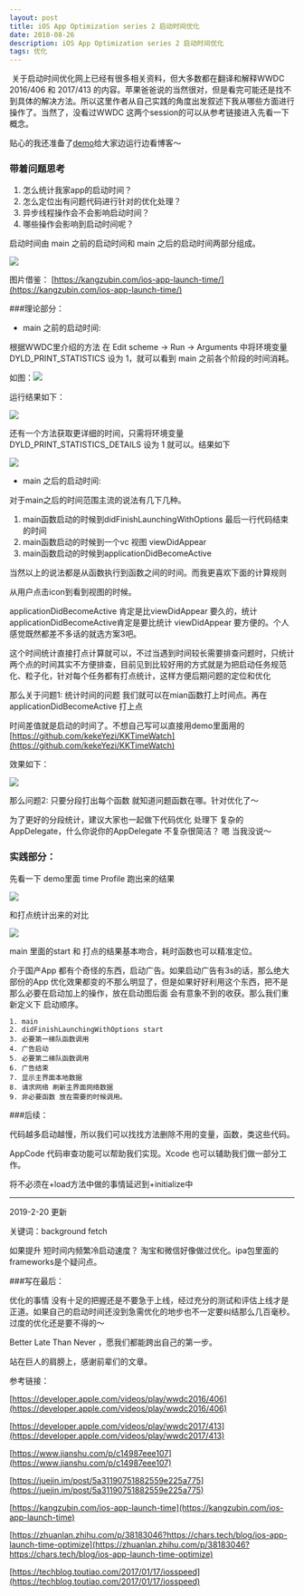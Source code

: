 ```yaml
---
layout: post  
title: iOS App Optimization series 2 启动时间优化
date: 2018-08-26 
description: iOS App Optimization series 2 启动时间优化
tags: 优化
---
```


​	关于启动时间优化网上已经有很多相关资料，但大多数都在翻译和解释WWDC 2016/406 和 2017/413 的内容。苹果爸爸说的当然很对，但是看完可能还是找不到具体的解决方法。所以这里作者从自己实践的角度出发叙述下我从哪些方面进行操作了。当然了，没看过WWDC 这两个session的可以从参考链接进入先看一下概念。

贴心的我还准备了[demo](https://github.com/kekeYezi/iOS-Startup-Optimize-Demo)给大家边运行边看博客～

### 带着问题思考

1. 怎么统计我家app的启动时间？
2. 怎么定位出有问题代码进行针对的优化处理？
3. 异步线程操作会不会影响启动时间？
4. 哪些操作会影响到启动时间呢？

启动时间由 main 之前的启动时间和 main 之后的启动时间两部分组成。

![](/assets/images/2018-08/start-up-4.png) 

图片借鉴： [https://kangzubin.com/ios-app-launch-time/](https://kangzubin.com/ios-app-launch-time/)



###理论部分：

* main 之前的启动时间:

根据WWDC里介绍的方法 在 Edit scheme -> Run -> Arguments 中将环境变量 DYLD_PRINT_STATISTICS 设为 1，就可以看到 main 之前各个阶段的时间消耗。

如图：![](/assets/images/2018-08/start-up-1.png) 

运行结果如下：

![](/assets/images/2018-08/start-up-2.png) 

还有一个方法获取更详细的时间，只需将环境变量 DYLD_PRINT_STATISTICS_DETAILS 设为 1 就可以。结果如下

![](/assets/images/2018-08/start-up-3.png) 

* main 之后的启动时间:

 对于main之后的时间范围主流的说法有几下几种。

1. main函数启动的时候到didFinishLaunchingWithOptions  最后一行代码结束的时间
2. main函数启动的时候到一个vc 视图 viewDidAppear 
3. main函数启动的时候到applicationDidBecomeActive 

当然以上的说法都是从函数执行到函数之间的时间。而我更喜欢下面的计算规则

从用户点击icon到看到视图的时候。

applicationDidBecomeActive 肯定是比viewDidAppear 要久的，统计applicationDidBecomeActive肯定是要比统计 viewDidAppear 要方便的。个人感觉既然都差不多话的就选方案3吧。

这个时间统计直接打点计算就可以，不过当遇到时间较长需要排查问题时，只统计两个点的时间其实不方便排查，目前见到比较好用的方式就是为把启动任务规范化、粒子化，针对每个任务都有打点统计，这样方便后期问题的定位和优化

那么关于问题1: 统计时间的问题 我们就可以在mian函数打上时间点。再在applicationDidBecomeActive 打上点

时间差值就是启动的时间了。不想自己写可以直接用demo里面用的 [https://github.com/kekeYezi/KKTimeWatch](https://github.com/kekeYezi/KKTimeWatch)

效果如下：

![](/assets/images/2018-08/start-up-5.png) 



那么问题2: 只要分段打出每个函数 就知道问题函数在哪。针对优化了～

为了更好的分段统计，建议大家也一起做下代码优化 处理下 复杂的AppDelegate，什么你说你的AppDelegate 不复杂很简洁？ 嗯 当我没说～



### 实践部分：

先看一下 demo里面  time Profile 跑出来的结果

![](/assets/images/2018-08/start-up-6.png) 

和打点统计出来的对比

![](/assets/images/2018-08/start-up-7.png) 

main 里面的start 和 打点的结果基本吻合，耗时函数也可以精准定位。



介于国产App 都有个奇怪的东西，启动广告。如果启动广告有3s的话，那么绝大部份的App 优化效果都变的不那么明显了，但是如果好好利用这个东西，把不是那么必要在启动加上的操作，放在启动图后面 会有意象不到的收获。那么我们重新定义下 启动顺序。

```
1. main
2. didFinishLaunchingWithOptions start
3. 必要第一梯队函数调用
4. 广告启动
5. 必要第二梯队函数调用
6. 广告结束
7. 显示主界面本地数据
8. 请求网络 刷新主界面网络数据
9. 非必要函数 放在需要的时候调用。
```



###后续：

代码越多启动越慢，所以我们可以找找方法删除不用的变量，函数，类这些代码。

AppCode 代码审查功能可以帮助我们实现。Xcode 也可以辅助我们做一部分工作。

将不必须在+load方法中做的事情延迟到+initialize中



------------------------------------------------------------------------------------------------------------------------------------------------

2019-2-20 更新

关键词：background fetch

如果提升 短时间内频繁冷启动速度？ 淘宝和微信好像做过优化。ipa包里面的frameworks是个疑问点。



###写在最后：

优化的事情 没有十足的把握还是不要急于上线，经过充分的测试和评估上线才是正道。如果自己的启动时间还没到急需优化的地步也不一定要纠结那么几百毫秒。过度的优化还是要不得的～



Better Late Than Never ，愿我们都能跨出自己的第一步。

站在巨人的肩膀上，感谢前辈们的文章。



参考链接：

[https://developer.apple.com/videos/play/wwdc2016/406](https://developer.apple.com/videos/play/wwdc2016/406)

[https://developer.apple.com/videos/play/wwdc2017/413](https://developer.apple.com/videos/play/wwdc2017/413)

[https://www.jianshu.com/p/c14987eee107](https://www.jianshu.com/p/c14987eee107)

[https://juejin.im/post/5a31190751882559e225a775](https://juejin.im/post/5a31190751882559e225a775)

[https://kangzubin.com/ios-app-launch-time](https://kangzubin.com/ios-app-launch-time)

[https://zhuanlan.zhihu.com/p/38183046?https://chars.tech/blog/ios-app-launch-time-optimize](https://zhuanlan.zhihu.com/p/38183046?https://chars.tech/blog/ios-app-launch-time-optimize)

[https://techblog.toutiao.com/2017/01/17/iosspeed](https://techblog.toutiao.com/2017/01/17/iosspeed)